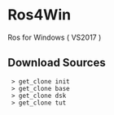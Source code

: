 # Ros4Win
Ros for Windows ( VS2017 )

## Download Sources
 
~~~
 > get_clone init
 > get_clone base
 > get_clone dsk
 > get_clone tut
~~~
